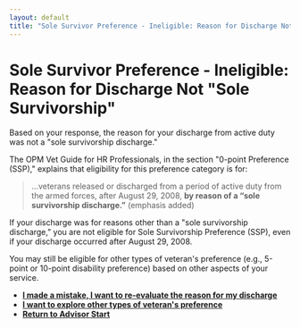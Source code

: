 ```yaml
---
layout: default
title: "Sole Survivor Preference - Ineligible: Reason for Discharge Not - Sole Survivorship"
---
```


# Sole Survivor Preference - Ineligible: Reason for Discharge Not "Sole Survivorship"

Based on your response, the reason for your discharge from active duty was not a "sole survivorship discharge."

The OPM Vet Guide for HR Professionals, in the section "0-point Preference (SSP)," explains that eligibility for this preference category is for:
> ...veterans released or discharged from a period of active duty from the armed forces, after August 29, 2008, **by reason of a “sole survivorship discharge.”** (emphasis added)

If your discharge was for reasons other than a "sole survivorship discharge," you are not eligible for Sole Survivorship Preference (SSP), even if your discharge occurred after August 29, 2008.

You may still be eligible for other types of veteran's preference (e.g., 5-point or 10-point disability preference) based on other aspects of your service.

*   [**I made a mistake, I want to re-evaluate the reason for my discharge**](./ownservice_ssp_checkdd214_reason.md)
*   [**I want to explore other types of veteran's preference**](./ownservice_nodisability_nossps_checkserviceperiod.md)
*   [**Return to Advisor Start**](./start.md)
